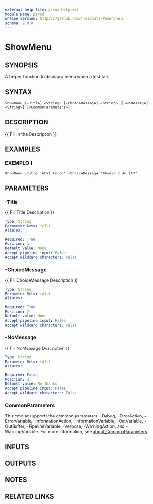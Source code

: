 ```yaml
---
external help file: psrod-help.xml
Module Name: psrod
online version: https://github.com/fleschutz/PowerShell
schema: 2.0.0
---
```


# ShowMenu

## SYNOPSIS
A helper function to display a menu when a test fails.

## SYNTAX

```
ShowMenu [-Title] <String> [-ChoiceMessage] <String> [[-NoMessage] <String>] [<CommonParameters>]
```

## DESCRIPTION
{{ Fill in the Description }}

## EXAMPLES

### EXEMPLO 1
```
ShowMenu -Title 'What to do' -ChoiceMessage 'Should I do it?'
```

## PARAMETERS

### -Title
{{ Fill Title Description }}

```yaml
Type: String
Parameter Sets: (All)
Aliases:

Required: True
Position: 1
Default value: None
Accept pipeline input: False
Accept wildcard characters: False
```

### -ChoiceMessage
{{ Fill ChoiceMessage Description }}

```yaml
Type: String
Parameter Sets: (All)
Aliases:

Required: True
Position: 2
Default value: None
Accept pipeline input: False
Accept wildcard characters: False
```

### -NoMessage
{{ Fill NoMessage Description }}

```yaml
Type: String
Parameter Sets: (All)
Aliases:

Required: False
Position: 3
Default value: No thanks
Accept pipeline input: False
Accept wildcard characters: False
```

### CommonParameters
This cmdlet supports the common parameters: -Debug, -ErrorAction, -ErrorVariable, -InformationAction, -InformationVariable, -OutVariable, -OutBuffer, -PipelineVariable, -Verbose, -WarningAction, and -WarningVariable. For more information, see [about_CommonParameters](http://go.microsoft.com/fwlink/?LinkID=113216).

## INPUTS

## OUTPUTS

## NOTES

## RELATED LINKS
